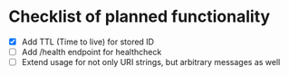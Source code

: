 # Checklist of planned functionality

- [x] Add TTL (Time to live) for stored ID
- [ ] Add /health endpoint for healthcheck
- [ ] Extend usage for not only URI strings, but arbitrary messages as well
